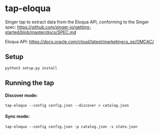 # tap-eloqua
Singer tap to extract data from the Eloqua API, conforming to the Singer
spec: https://github.com/singer-io/getting-started/blob/master/docs/SPEC.md

Eloqua API: https://docs.oracle.com/cloud/latest/marketingcs_gs/OMCAC/

## Setup

`python3 setup.py install`

## Running the tap

#### Discover mode:

`tap-eloqua --config config.json --discover > catalog.json`

#### Sync mode:

`tap-eloqua --config config.json -p catalog.json -s state.json`